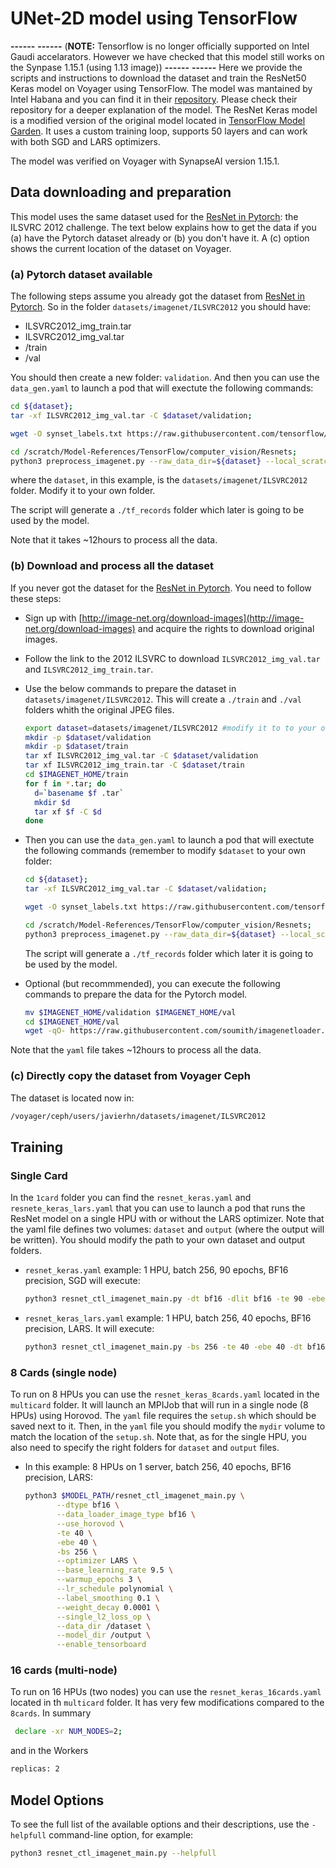 # UNet-2D model using TensorFlow
**------**
**------**
(**NOTE:** Tensorflow is no longer officially supported on Intel Gaudi accelarators. However we have checked that this model still works on the Synpase 1.15.1 (using 1.13 image))
**------**
**------**
Here we provide the scripts and instructions to download the dataset and train the ResNet50 Keras model on Voyager using TensorFlow.  The model was mantained by Intel Habana and you can find it in their [repository](https://github.com/HabanaAI/Model-References/tree/1.13.0/TensorFlow/computer_vision/Resnets/resnet_keras). Please check their repository for a deeper explanation of the model. The ResNet Keras model is a modified version of the original model located in [TensorFlow Model Garden](https://github.com/tensorflow/models/tree/master/official/legacy/image_classification/resnet). It uses a custom training loop, supports 50 layers and can work with both SGD and LARS optimizers.

The model was verified on Voyager with SynapseAI version 1.15.1.

## Data downloading and preparation

This model uses the same dataset used for the [ResNet in Pytorch](/PyTorch/computer_vision/classification/torchvision): the ILSVRC 2012 challenge. The text below explains how to get the data if you (a) have the Pytorch dataset already or (b) you don't have it. A (c) option shows the current location of the dataset on Voyager.

### (a) Pytorch dataset available
The following steps assume you already got the dataset from [ResNet in Pytorch](/PyTorch/computer_vision/classification/torchvision). So in the folder `datasets/imagenet/ILSVRC2012` you should have:
- ILSVRC2012_img_train.tar
- ILSVRC2012_img_val.tar 
- /train
- /val

You should then create a new folder: `validation`. And then you can use the `data_gen.yaml` to launch a pod that will exectute the following commands:
```bash
cd ${dataset};
tar -xf ILSVRC2012_img_val.tar -C $dataset/validation;

wget -O synset_labels.txt https://raw.githubusercontent.com/tensorflow/models/master/research/slim/datasets/imagenet_2012_validation_synset_labels.txt;

cd /scratch/Model-References/TensorFlow/computer_vision/Resnets;
python3 preprocess_imagenet.py --raw_data_dir=${dataset} --local_scratch_dir=${dataset}/tf_records;
```
where the `dataset`, in this example, is the `datasets/imagenet/ILSVRC2012` folder. Modify it to your own folder.

The script will generate a `./tf_records` folder which later is going to be used by the model. 

Note that it takes ~12hours to process all the data.


### (b) Download and process all the dataset
  
If you never got the dataset for the [ResNet in Pytorch](/PyTorch/computer_vision/classification/torchvision). You need to follow these steps:
- Sign up with [http://image-net.org/download-images](http://image-net.org/download-images) and acquire the rights to download original images.
- Follow the link to the 2012 ILSVRC to download `ILSVRC2012_img_val.tar` and `ILSVRC2012_img_train.tar`.
- Use the below commands to prepare the dataset in `datasets/imagenet/ILSVRC2012`. This will create a `./train` and `./val` folders whith the original JPEG files.
  ```bash
  export dataset=datasets/imagenet/ILSVRC2012 #modify it to to your own folder
  mkdir -p $dataset/validation
  mkdir -p $dataset/train
  tar xf ILSVRC2012_img_val.tar -C $dataset/validation
  tar xf ILSVRC2012_img_train.tar -C $dataset/train
  cd $IMAGENET_HOME/train
  for f in *.tar; do
    d=`basename $f .tar`
    mkdir $d
    tar xf $f -C $d
  done
  ```  
- Then you can use the `data_gen.yaml` to launch a pod that will exectute the following commands (remember to modify `$dataset` to your own folder:
  ```bash
  cd ${dataset};
  tar -xf ILSVRC2012_img_val.tar -C $dataset/validation;

  wget -O synset_labels.txt https://raw.githubusercontent.com/tensorflow/models/master/research/slim/datasets/imagenet_2012_validation_synset_labels.txt;

  cd /scratch/Model-References/TensorFlow/computer_vision/Resnets;
  python3 preprocess_imagenet.py --raw_data_dir=${dataset} --local_scratch_dir=${dataset}/tf_records;
  ```
  The script will generate a `./tf_records` folder which later it is going to be used by the model.

- Optional (but recommmended), you can execute the following commands to prepare the data for the Pytorch model. 
  ```bash
  mv $IMAGENET_HOME/validation $IMAGENET_HOME/val
  cd $IMAGENET_HOME/val
  wget -qO- https://raw.githubusercontent.com/soumith/imagenetloader.torch/master/valprep.sh | bash
  ```
Note that the `yaml` file takes ~12hours to process all the data.


### (c) Directly copy the dataset from Voyager Ceph

The dataset is located now in:
```bash
/voyager/ceph/users/javierhn/datasets/imagenet/ILSVRC2012
```

## Training
### Single Card

In the `1card` folder you can find the `resnet_keras.yaml` and `resnete_keras_lars.yaml` that you can use to launch a pod that runs the ResNet model on a single HPU with or without the LARS optimizer. Note that the yaml file defines two volumes: `dataset` and `output` (where the output will be written). You should modify the path to your own dataset and output folders.

- `resnet_keras.yaml` example: 1 HPU, batch 256, 90 epochs, BF16 precision, SGD will execute:
  ```bash
  python3 resnet_ctl_imagenet_main.py -dt bf16 -dlit bf16 -te 90 -ebe 90 -bs 256 --data_dir /dataset --model_dir /output --enable_tensorboard
  ```

- `resnet_keras_lars.yaml` example: 1 HPU, batch 256, 40 epochs, BF16 precision, LARS. It will execute:
  ```bash
  python3 resnet_ctl_imagenet_main.py -bs 256 -te 40 -ebe 40 -dt bf16 --data_dir /dataset --model_dir /output --optimizer LARS --base_learning_rate 2.5 --warmup_epochs 3 --lr_schedule polynomial --label_smoothing 0.1 --weight_decay 0.0001  --single_l2_loss_op --enable_tensorboard;
  ```


### 8 Cards (single node)

To run on 8 HPUs you can use the `resnet_keras_8cards.yaml` located in the `multicard` folder. It will launch an MPIJob that will run in a single node (8 HPUs) using Horovod. The `yaml` file requires the `setup.sh` which should be saved next to it. Then, in the `yaml` file you should modify the `mydir` volume to match the location of the `setup.sh`. Note that, as for the single HPU, you also need to specify the right folders for `dataset` and `output` files.

- In this example: 8 HPUs on 1 server, batch 256, 40 epochs, BF16 precision, LARS:   
  ```bash
  python3 $MODEL_PATH/resnet_ctl_imagenet_main.py \
         --dtype bf16 \
         --data_loader_image_type bf16 \
         --use_horovod \
         -te 40 \
         -ebe 40 \
         -bs 256 \
         --optimizer LARS \
         --base_learning_rate 9.5 \
         --warmup_epochs 3 \
         --lr_schedule polynomial \
         --label_smoothing 0.1 \
         --weight_decay 0.0001 \
         --single_l2_loss_op \
         --data_dir /dataset \
         --model_dir /output \
         --enable_tensorboard
  ```
### 16 cards (multi-node)

To run on 16 HPUs (two nodes) you can use the `resnet_keras_16cards.yaml` located in th `multicard` folder. It has very few modifications compared to the `8cards`. In summary
```bash
 declare -xr NUM_NODES=2;
```
and in the Workers
```bash
replicas: 2
```



## Model Options
To see the full list of the available options and their descriptions, use the `-helpfull` command-line option, for example:
```bash
python3 resnet_ctl_imagenet_main.py --helpfull
```
